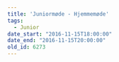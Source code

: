 ```yaml
---
title: 'Juniormøde - Hjemmemøde'
tags:
  - Junior
date_start: "2016-11-15T18:00:00"
date_end: "2016-11-15T20:00:00"
old_id: 6273
---
```

